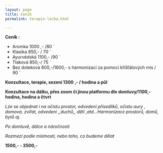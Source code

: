 ```yaml
---
layout: page
title: Ceník
permalink: terapie-lecba.html

---
```

**Ceník :**

* Aromka 1000 ,- /80 ´
* Klasika 850,- / 70 ´
* Ayurvédská 1100,- /90 ´
* Tlaková 850,-/ 75 ´
* Bez doteková 800,-/1600,- s harmonizací za pomoci kříšťálových mís / 90 ´

**Konzultace, terapie, sezení 1300 ,- / hodina a půl**

**Konzultace na dálku, přes zoom či jinou platformu dle domluvy/1100,- hodina, hodina a čtvrt**

_Lze se objednat i na očistu prostor, odvedení přisedlíků, očistu aury , domova, zvířat, odvedení ,,duchů,, dětí ,atd...Harmonizace prostorů, domů, bytů aj._

_Po domluvě, dálce a náročnosti_

_Rozmezí podle místností, nebo toho, co budeme dělat_

**1500,- - 3500,-**
